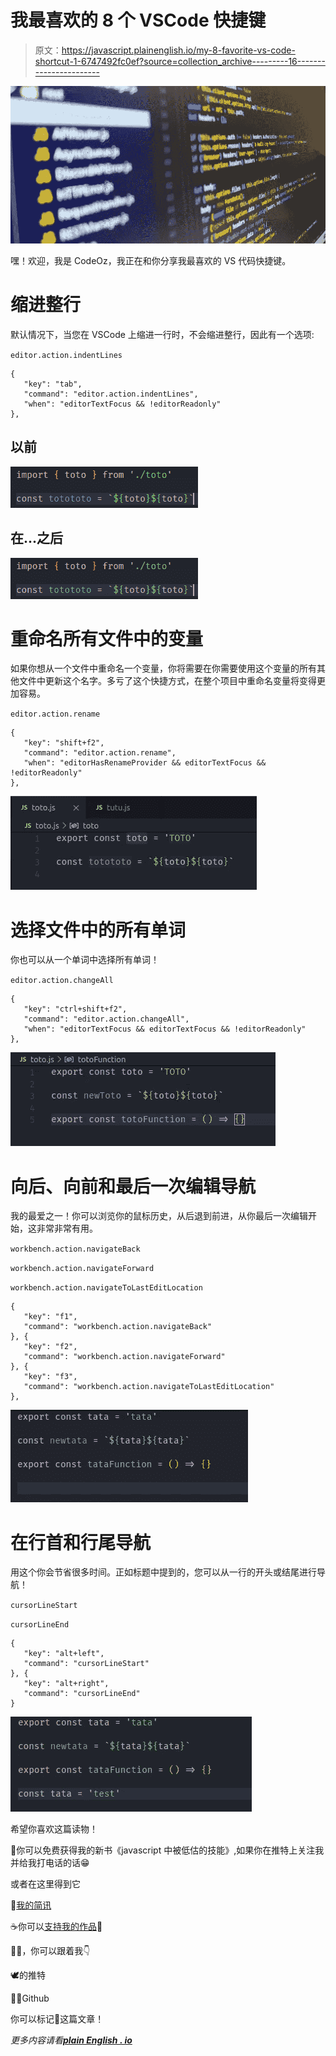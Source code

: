 # 我最喜欢的 8 个 VSCode 快捷键

> 原文：<https://javascript.plainenglish.io/my-8-favorite-vs-code-shortcut-1-6747492fc0ef?source=collection_archive---------16----------------------->

![](img/ea272a7f40fa926a6f9f31f874063ce6.png)

嘿！欢迎，我是 CodeOz，我正在和你分享我最喜欢的 VS 代码快捷键。

# 缩进整行

默认情况下，当您在 VSCode 上缩进一行时，不会缩进整行，因此有一个选项:

`editor.action.indentLines`

```
{
   "key": "tab",
   "command": "editor.action.indentLines",
   "when": "editorTextFocus && !editorReadonly"
},
```

## 以前

![](img/fcff2cb4e9dc1c000b3092d8da5ee37b.png)

## 在...之后

![](img/42f08bc2db45b7344adb9dbb39df25b9.png)

# 重命名所有文件中的变量

如果你想从一个文件中重命名一个变量，你将需要在你需要使用这个变量的所有其他文件中更新这个名字。多亏了这个快捷方式，在整个项目中重命名变量将变得更加容易。

`editor.action.rename`

```
{
   "key": "shift+f2",
   "command": "editor.action.rename",
   "when": "editorHasRenameProvider && editorTextFocus && !editorReadonly"
},
```

![](img/ae7a9c0ee3e0deb61ca4e95066c1ad52.png)

# 选择文件中的所有单词

你也可以从一个单词中选择所有单词！

`editor.action.changeAll`

```
{
   "key": "ctrl+shift+f2",
   "command": "editor.action.changeAll",
   "when": "editorTextFocus && editorTextFocus && !editorReadonly"
},
```

![](img/9a2b82fbcd6a8d7a8164d95e7f7277b0.png)

# 向后、向前和最后一次编辑导航

我的最爱之一！你可以浏览你的鼠标历史，从后退到前进，从你最后一次编辑开始，这非常非常有用。

`workbench.action.navigateBack`

`workbench.action.navigateForward`

`workbench.action.navigateToLastEditLocation`

```
{
   "key": "f1",
   "command": "workbench.action.navigateBack"
}, {
   "key": "f2",
   "command": "workbench.action.navigateForward"
}, {
   "key": "f3",
   "command": "workbench.action.navigateToLastEditLocation"
},
```

![](img/d1d405109006dffc21798a48654e309e.png)

# 在行首和行尾导航

用这个你会节省很多时间。正如标题中提到的，您可以从一行的开头或结尾进行导航！

`cursorLineStart`

`cursorLineEnd`

```
{
   "key": "alt+left",
   "command": "cursorLineStart"
}, {
   "key": "alt+right",
   "command": "cursorLineEnd"
}
```

![](img/fc9463671b3e5bff15d70687facb1d71.png)

希望你喜欢这篇读物！

🎁你可以免费获得我的新书《javascript 中被低估的技能》,如果你在推特上关注我并给我打电话的话😁

或者在这里得到它

🎁[我的简讯](https://www.getrevue.co/profile/code__oz)

☕️你可以[支持我的作品](https://www.buymeacoffee.com/CodeoZ)🙏

🏃‍♂️，你可以跟着我👇

🕊的推特

👨‍💻Github

你可以标记🔖这篇文章！

*更多内容请看*[***plain English . io***](http://plainenglish.io/)